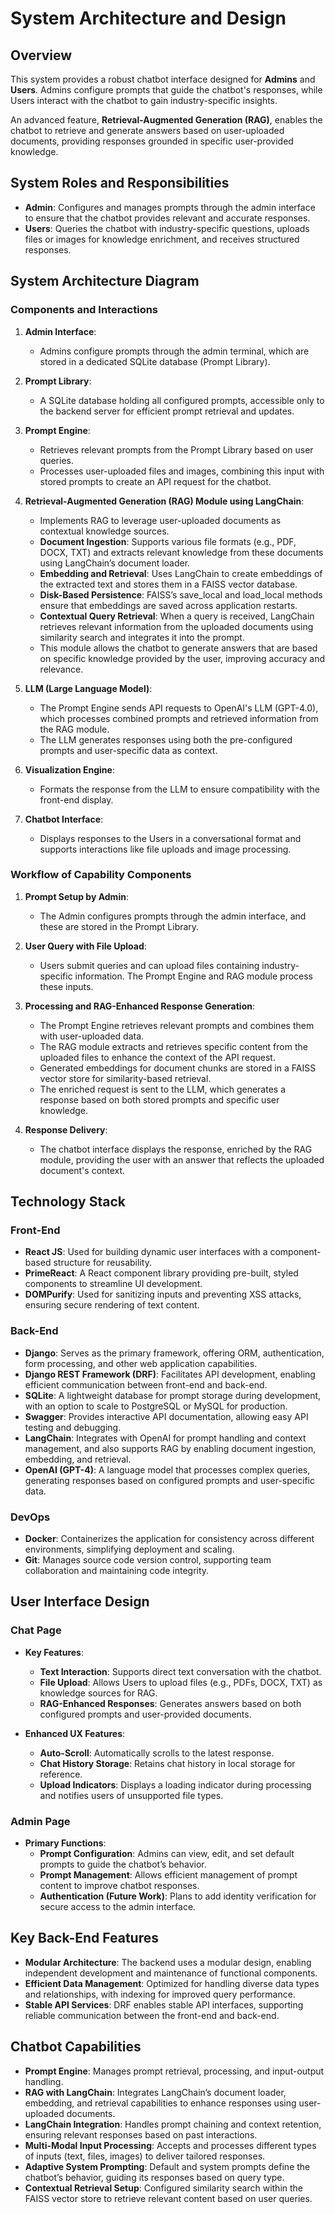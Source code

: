 # System Architecture and Design

## Overview

This system provides a robust chatbot interface designed for **Admins** and **Users**. Admins configure prompts that guide the chatbot's responses, while Users interact with the chatbot to gain industry-specific insights.

An advanced feature, **Retrieval-Augmented Generation (RAG)**, enables the chatbot to retrieve and generate answers based on user-uploaded documents, providing responses grounded in specific user-provided knowledge.

## System Roles and Responsibilities

- **Admin**: Configures and manages prompts through the admin interface to ensure that the chatbot provides relevant and accurate responses.
- **Users**: Queries the chatbot with industry-specific questions, uploads files or images for knowledge enrichment, and receives structured responses.

## System Architecture Diagram

### Components and Interactions

1. **Admin Interface**:
   - Admins configure prompts through the admin terminal, which are stored in a dedicated SQLite database (Prompt Library).

2. **Prompt Library**:
   - A SQLite database holding all configured prompts, accessible only to the backend server for efficient prompt retrieval and updates.

3. **Prompt Engine**:
   - Retrieves relevant prompts from the Prompt Library based on user queries.
   - Processes user-uploaded files and images, combining this input with stored prompts to create an API request for the chatbot.

4. **Retrieval-Augmented Generation (RAG) Module using LangChain**:
   - Implements RAG to leverage user-uploaded documents as contextual knowledge sources.
   - **Document Ingestion**: Supports various file formats (e.g., PDF, DOCX, TXT) and extracts relevant knowledge from these documents using LangChain’s document loader.
   - **Embedding and Retrieval**: Uses LangChain to create embeddings of the extracted text and stores them in a FAISS vector database.
   - **Disk-Based Persistence**: FAISS’s save_local and load_local methods ensure that embeddings are saved across application restarts.
   - **Contextual Query Retrieval**: When a query is received, LangChain retrieves relevant information from the uploaded documents using similarity search and integrates it into the prompt.
   - This module allows the chatbot to generate answers that are based on specific knowledge provided by the user, improving accuracy and relevance.

6. **LLM (Large Language Model)**:
   - The Prompt Engine sends API requests to OpenAI's LLM (GPT-4.0), which processes combined prompts and retrieved information from the RAG module.
   - The LLM generates responses using both the pre-configured prompts and user-specific data as context.

7. **Visualization Engine**:
   - Formats the response from the LLM to ensure compatibility with the front-end display.

8. **Chatbot Interface**:
   - Displays responses to the Users in a conversational format and supports interactions like file uploads and image processing.

### Workflow of Capability Components

1. **Prompt Setup by Admin**:
   - The Admin configures prompts through the admin interface, and these are stored in the Prompt Library.

2. **User Query with File Upload**:
   - Users submit queries and can upload files containing industry-specific information. The Prompt Engine and RAG module process these inputs.

3. **Processing and RAG-Enhanced Response Generation**:
   - The Prompt Engine retrieves relevant prompts and combines them with user-uploaded data.
   - The RAG module extracts and retrieves specific content from the uploaded files to enhance the context of the API request.
   - Generated embeddings for document chunks are stored in a FAISS vector store for similarity-based retrieval.
   - The enriched request is sent to the LLM, which generates a response based on both stored prompts and specific user knowledge.

4. **Response Delivery**:
   - The chatbot interface displays the response, enriched by the RAG module, providing the user with an answer that reflects the uploaded document's context.

## Technology Stack

### Front-End
- **React JS**: Used for building dynamic user interfaces with a component-based structure for reusability.
- **PrimeReact**: A React component library providing pre-built, styled components to streamline UI development.
- **DOMPurify**: Used for sanitizing inputs and preventing XSS attacks, ensuring secure rendering of text content.

### Back-End
- **Django**: Serves as the primary framework, offering ORM, authentication, form processing, and other web application capabilities.
- **Django REST Framework (DRF)**: Facilitates API development, enabling efficient communication between front-end and back-end.
- **SQLite**: A lightweight database for prompt storage during development, with an option to scale to PostgreSQL or MySQL for production.
- **Swagger**: Provides interactive API documentation, allowing easy API testing and debugging.
- **LangChain**: Integrates with OpenAI for prompt handling and context management, and also supports RAG by enabling document ingestion, embedding, and retrieval.
- **OpenAI (GPT-4)**: A language model that processes complex queries, generating responses based on configured prompts and user-specific data.

### DevOps
- **Docker**: Containerizes the application for consistency across different environments, simplifying deployment and scaling.
- **Git**: Manages source code version control, supporting team collaboration and maintaining code integrity.

## User Interface Design

### Chat Page
- **Key Features**:
  - **Text Interaction**: Supports direct text conversation with the chatbot.
  - **File Upload**: Allows Users to upload files (e.g., PDFs, DOCX, TXT) as knowledge sources for RAG.
  - **RAG-Enhanced Responses**: Generates answers based on both configured prompts and user-provided documents.

- **Enhanced UX Features**:
  - **Auto-Scroll**: Automatically scrolls to the latest response.
  - **Chat History Storage**: Retains chat history in local storage for reference.
  - **Upload Indicators**: Displays a loading indicator during processing and notifies users of unsupported file types.

### Admin Page

- **Primary Functions**:
  - **Prompt Configuration**: Admins can view, edit, and set default prompts to guide the chatbot’s behavior.
  - **Prompt Management**: Allows efficient management of prompt content to improve chatbot responses.
  - **Authentication (Future Work)**: Plans to add identity verification for secure access to the admin interface.

## Key Back-End Features

- **Modular Architecture**: The backend uses a modular design, enabling independent development and maintenance of functional components.
- **Efficient Data Management**: Optimized for handling diverse data types and relationships, with indexing for improved query performance.
- **Stable API Services**: DRF enables stable API interfaces, supporting reliable communication between the front-end and back-end.

## Chatbot Capabilities

- **Prompt Engine**: Manages prompt retrieval, processing, and input-output handling.
- **RAG with LangChain**: Integrates LangChain’s document loader, embedding, and retrieval capabilities to enhance responses using user-uploaded documents.
- **LangChain Integration**: Handles prompt chaining and context retention, ensuring relevant responses based on past interactions.
- **Multi-Modal Input Processing**: Accepts and processes different types of inputs (text, files, images) to deliver tailored responses.
- **Adaptive System Prompting**: Default and system prompts define the chatbot’s behavior, guiding its responses based on query type.
- **Contextual Retrieval Setup**: Configured similarity search within the FAISS vector store to retrieve relevant content based on user queries.
